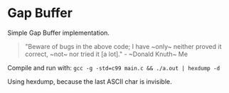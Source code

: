 # Gap Buffer
Simple Gap Buffer implementation.

>"Beware of bugs in the above code; I have ~only~ neither proved it correct, ~not~ nor tried it [a lot]." - ~Donald Knuth~ Me

Compile and run with: `gcc -g -std=c99 main.c && ./a.out | hexdump -d`

Using hexdump, because the last ASCII char is invisible.
